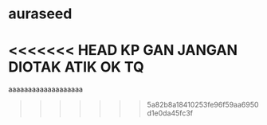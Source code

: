 # auraseed
<<<<<<< HEAD
KP GAN JANGAN DIOTAK ATIK OK TQ
=======
aaaaaaaaaaaaaaaaaaa
>>>>>>> 5a82b8a18410253fe96f59aa6950d1e0da45fc3f
